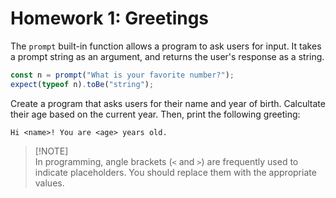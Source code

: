 # Homework 1: Greetings

The `prompt` built-in function allows a program to ask users for input.
It takes a prompt string as an argument, and returns the user's response
as a string.

```ts
const n = prompt("What is your favorite number?");
expect(typeof n).toBe("string");
```

Create a program that asks users for their name and year of birth.
Calcultate their age based on the current year. Then, print the
following greeting:

```
Hi <name>! You are <age> years old.
```

> [!NOTE]\
> In programming, angle brackets (`<` and `>`) are frequently used to
> indicate placeholders. You should replace them with the appropriate
> values.
